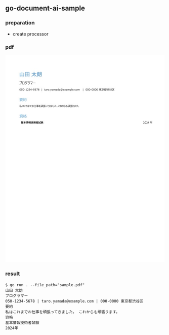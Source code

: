 ## go-document-ai-sample

### preparation
- create processor

### pdf
![](./sample.jpeg)

### result
```shell
$ go run . --file_path="sample.pdf"     
山田 太朗
プログラマー
050-1234-5678 | taro.yamada@example.com | 000-0000 東京都渋谷区
要約
私はこれまでお仕事を頑張ってきました。 これからも頑張ります。
資格
基本情報技術者試験
2024年
```
